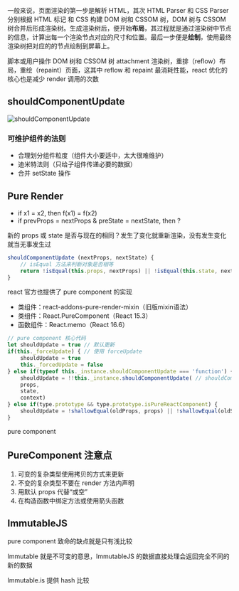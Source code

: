 一般来说，页面渲染的第一步是解析 HTML，其次 HTML Parser 和 CSS Parser 分别根据 HTML 标记 和 CSS 构建 DOM 树和 CSSOM 树，DOM 树与 CSSOM 树合并后形成渲染树。生成渲染树后，便开始**布局**，其过程就是通过渲染树中节点的信息，计算出每一个渲染节点对应的尺寸和位置。最后一步便是**绘制**，使用最终渲染树把对应的的节点绘制到屏幕上。

脚本或用户操作 DOM 树和 CSSOM 树 attachment 渲染树，重排（reflow）布局，重绘（repaint）页面，这其中 reflow 和 repaint 最消耗性能，react 优化的核心也是减少 render 调用的次数

## shouldComponentUpdate

![shouldComponentUpdate](https://i.loli.net/2019/01/14/5c3c80763930d.png)

### 可维护组件的法则

- 合理划分组件粒度（组件大小要适中，太大很难维护）
- 迪米特法则（只给子组件传递必要的数据）
- 合并 setState 操作

## Pure Render

- if x1 = x2, then f(x1) = f(x2)
- if prevProps = nextProps & preState = nextState, then ?

新的 props 或 state 是否与现在的相同？发生了变化就重新渲染，没有发生变化就当无事发生过

```js
shouldComponentUpdate (nextProps, nextState) {
    // isEqual 方法来判断对象是否相等
    return !isEqual(this.props, nextProps) || !isEqual(this.state, nextState)
}
```

react 官方也提供了 pure component 的实现

- 类组件：react-addons-pure-render-mixin（旧版mixin语法）
- 类组件：React.PureComponent（React 15.3）
- 函数组件：React.memo（React 16.6）

```js
// pure component 核心代码
let shouldUpdate = true // 默认更新
if(this._forceUpdate) { // 使用 forceUpdate
    shouldUpdate = true
    this._forcedUpdate = false
} else if(typeof this._instance.shouldComponentUpdate === 'function') {
    shouldUpdate = !!this._instance.shouldComponentUpdate( // shouldComponentUpdate 可以重写
    props,
    state,
    context)
} else if(type.prototype && type.prototype.isPureReactComponent) {
    shouldUpdate = !shallowEqual(oldProps, props) || !shallowEqual(oldState, state) // 浅比较
}
```

pure component 

## PureComponent 注意点

1. 可变的复杂类型使用拷贝的方式来更新
2. 不变的复杂类型不要在 render 方法内声明
3. 用默认 props 代替“或空”
4. 在构造函数中绑定方法或使用箭头函数

## ImmutableJS

pure component 致命的缺点就是只有浅比较

Immutable 就是不可变的意思，ImmutableJS 的数据直接处理会返回完全不同的新的数据

Immutable.is 提供 hash 比较